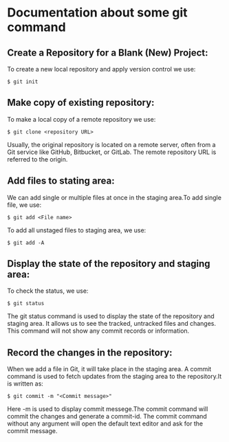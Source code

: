 # Documentation about some git command

## Create a Repository for a Blank (New) Project:

To create a new local repository and apply version control we use: 
```
$ git init
```

## Make copy of existing repository: 
To make a local copy of a remote repository we use: 
```
$ git clone <repository URL>  
```
Usually, the original repository is located on a remote server, often from a Git service like GitHub, Bitbucket, or GitLab. The remote repository URL is referred to the origin.

## Add files to stating area: 
We can add single or multiple files at once in the staging area.To add single file, we use: 
```
$ git add <File name>
```
To add all unstaged files to staging area, we use:
```
$ git add -A
```
## Display the state of the repository and staging area:
 To check the status, we use: 
 ```
 $ git status  
 ```
 The git status command is used to display the state of the repository and staging area. It allows us to see the tracked, untracked files and changes. This command will not show any commit records or information.
 ## Record the changes in the repository:
 When we add a file in Git, it will take place in the staging area. A commit command is used to fetch updates from the staging area to the repository.It is written as: 
 ```
 $ git commit -m "<Commit message>"
 ```
 Here -m is used to display commit messege.The commit command will commit the changes and generate a commit-id. The commit command without any argument will open the default text editor and ask for the commit message. 

 